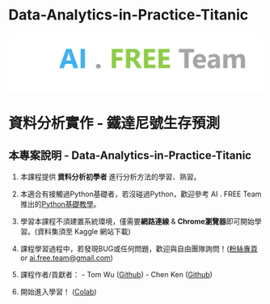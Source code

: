 # Data-Analytics-in-Practice-Titanic

![人工智慧 - 自由團隊](https://raw.githubusercontent.com/chenkenanalytic/img/master/af/aifreeteam.png)

# 資料分析實作 - 鐵達尼號生存預測


## 本專案說明 - Data-Analytics-in-Practice-Titanic
1. 本課程提供<b> 資料分析初學者 </b>進行分析方法的學習、熟習。

2. 本適合有接觸過Python基礎者，若沒碰過Python，歡迎參考 AI . FREE Team 推出的<a href="https://github.com/AI-FREE-Team/Python-Basics">Python基礎教學</a>。

2. 學習本課程不須建置系統環境，僅需要<b>網路連線</b> & <b>Chrome瀏覽器</b>即可開始學習。(資料集須至 Kaggle 網站下載)

3. 課程學習過程中，若發現BUG或任何問題，歡迎與自由團隊詢問！(<a href="https://www.facebook.com/AI.Free.Team/">粉絲專頁</a> or <a href="mailto:ai.free.team@gmail.com">ai.free.team@gmail.com</a>)

4. 課程作者/貢獻者：
<span> - Tom Wu (<a href="https://github.com/YenLinWu">Github</a>) </span>
<span> - Chen Ken (<a href="https://github.com/chenkenanalytic">Github</a>) </span>

5. 開始進入學習！ (<a href="https://colab.research.google.com/github/AI-FREE-Team/Data-Analytics-in-Practice-Titanic/blob/master/Data%20Analytics%20in%20Practice%20-%20Titanic%20Survival%20Prediction.ipynb">Colab</a>)
